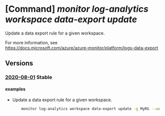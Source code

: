 # [Command] _monitor log-analytics workspace data-export update_

Update a data export rule for a given workspace.

For more information, see\
https://docs.microsoft.com/azure/azure-monitor/platform/logs-data-export

## Versions

### [2020-08-01](/Resources/mgmt-plane/L3N1YnNjcmlwdGlvbnMve30vcmVzb3VyY2Vncm91cHMve30vcHJvdmlkZXJzL21pY3Jvc29mdC5vcGVyYXRpb25hbGluc2lnaHRzL3dvcmtzcGFjZXMve30vZGF0YWV4cG9ydHMve30=/2020-08-01.xml) **Stable**

<!-- mgmt-plane /subscriptions/{}/resourcegroups/{}/providers/microsoft.operationalinsights/workspaces/{}/dataexports/{} 2020-08-01 -->

#### examples

- Update a data export rule for a given workspace.
    ```bash
        monitor log-analytics workspace data-export update -g MyRG --workspace-name MyWS -n MyDataExport --destination <event hub namespace id> -t <table name> --enable false
    ```

